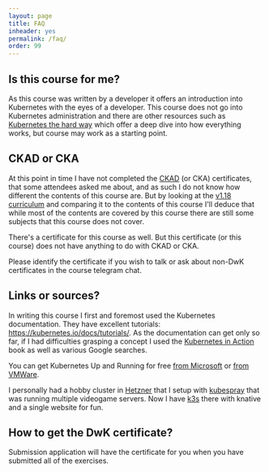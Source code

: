 ```yaml
---
layout: page
title: FAQ
inheader: yes
permalink: /faq/
order: 99
---
```


## Is this course for me? ##

As this course was written by a developer it offers an introduction into Kubernetes with the eyes of a developer. This course does not go into Kubernetes administration and there are other resources such as [Kubernetes the hard way](https://github.com/kelseyhightower/kubernetes-the-hard-way) which offer a deep dive into how everything works, but course may work as a starting point.

## CKAD or CKA ##

At this point in time I have not completed the [CKAD](https://www.cncf.io/certification/ckad/) (or CKA) certificates, that some attendees asked me about, and as such I do not know how different the contents of this course are. But by looking at the [v1.18 curriculum](https://github.com/cncf/curriculum/blob/master/CKAD_Curriculum_V1.18.pdf) and comparing it to the contents of this course I'll deduce that while most of the contents are covered by this course there are still some subjects that this course does not cover.

There's a certificate for this course as well. But this certificate (or this course) does not have anything to do with CKAD or CKA. 

Please identify the certificate if you wish to talk or ask about non-DwK certificates in the course telegram chat.

## Links or sources? ##

In writing this course I first and foremost used the Kubernetes documentation. They have excellent tutorials: <https://kubernetes.io/docs/tutorials/>.
As the documentation can get only so far, if I had difficulties grasping a concept I used the [Kubernetes in Action](https://www.manning.com/books/kubernetes-in-action) book as well as various Google searches.

You can get Kubernetes Up and Running for free [from Microsoft](https://azure.microsoft.com/en-us/resources/kubernetes-up-and-running/) or [from VMWare](https://k8s.vmware.com/kubernetes-up-and-running/).

I personally had a hobby cluster in [Hetzner](https://www.hetzner.com/) that I setup with [kubespray](https://github.com/kubernetes-sigs/kubespray) that was running multiple videogame servers. Now I have [k3s](https://github.com/rancher/k3s) there with knative and a single website for fun.

## How to get the DwK certificate? ##

Submission application will have the certificate for you when you have submitted all of the exercises.
